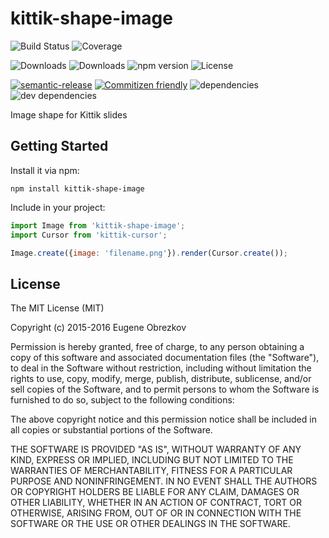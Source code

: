 # kittik-shape-image

![Build Status](https://img.shields.io/travis/kittikjs/shape-image.svg)
![Coverage](https://img.shields.io/coveralls/kittikjs/shape-image.svg)

![Downloads](https://img.shields.io/npm/dm/kittik-shape-image.svg)
![Downloads](https://img.shields.io/npm/dt/kittik-shape-image.svg)
![npm version](https://img.shields.io/npm/v/kittik-shape-image.svg)
![License](https://img.shields.io/npm/l/kittik-shape-image.svg)

[![semantic-release](https://img.shields.io/badge/%20%20%F0%9F%93%A6%F0%9F%9A%80-semantic--release-e10079.svg)](https://github.com/semantic-release/semantic-release)
[![Commitizen friendly](https://img.shields.io/badge/commitizen-friendly-brightgreen.svg)](http://commitizen.github.io/cz-cli/)
![dependencies](https://img.shields.io/david/kittikjs/shape-image.svg)
![dev dependencies](https://img.shields.io/david/dev/kittikjs/shape-image.svg)

Image shape for Kittik slides

## Getting Started

Install it via npm:

```shell
npm install kittik-shape-image
```

Include in your project:

```javascript
import Image from 'kittik-shape-image';
import Cursor from 'kittik-cursor';

Image.create({image: 'filename.png'}).render(Cursor.create());
```

## License

The MIT License (MIT)

Copyright (c) 2015-2016 Eugene Obrezkov

Permission is hereby granted, free of charge, to any person obtaining a copy
of this software and associated documentation files (the "Software"), to deal
in the Software without restriction, including without limitation the rights
to use, copy, modify, merge, publish, distribute, sublicense, and/or sell
copies of the Software, and to permit persons to whom the Software is
furnished to do so, subject to the following conditions:

The above copyright notice and this permission notice shall be included in all
copies or substantial portions of the Software.

THE SOFTWARE IS PROVIDED "AS IS", WITHOUT WARRANTY OF ANY KIND, EXPRESS OR
IMPLIED, INCLUDING BUT NOT LIMITED TO THE WARRANTIES OF MERCHANTABILITY,
FITNESS FOR A PARTICULAR PURPOSE AND NONINFRINGEMENT. IN NO EVENT SHALL THE
AUTHORS OR COPYRIGHT HOLDERS BE LIABLE FOR ANY CLAIM, DAMAGES OR OTHER
LIABILITY, WHETHER IN AN ACTION OF CONTRACT, TORT OR OTHERWISE, ARISING FROM,
OUT OF OR IN CONNECTION WITH THE SOFTWARE OR THE USE OR OTHER DEALINGS IN THE
SOFTWARE.
